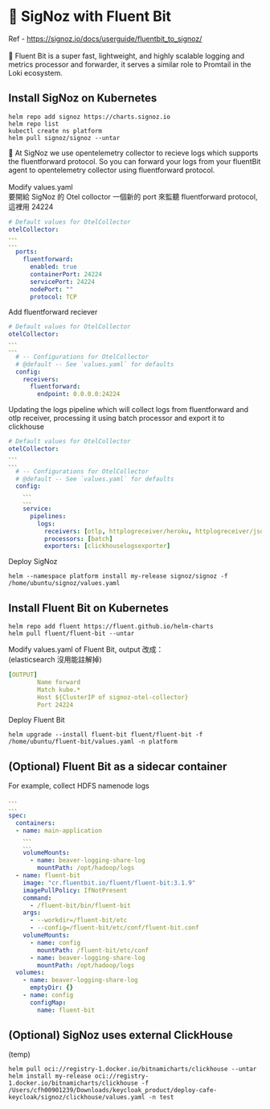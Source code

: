 # 📌 SigNoz with Fluent Bit
Ref - https://signoz.io/docs/userguide/fluentbit_to_signoz/ \
\
📍 Fluent Bit is a super fast, lightweight, and highly scalable logging and metrics processor and forwarder, it serves a similar role to Promtail in the Loki ecosystem.

## Install SigNoz on Kubernetes
```
helm repo add signoz https://charts.signoz.io
helm repo list
kubectl create ns platform
helm pull signoz/signoz --untar
```
📍 At SigNoz we use opentelemetry collector to recieve logs which supports the fluentforward protocol. So you can forward your logs from your fluentBit agent to opentelemetry collector using fluentforward protocol.
\
\
Modify values.yaml \
要開給 SigNoz 的 Otel colloctor 一個新的 port 來監聽 fluentforward protocol, 這裡用 24224
```Yaml
# Default values for OtelCollector
otelCollector:
、、、
、、、
  ports:
    fluentforward:
      enabled: true
      containerPort: 24224
      servicePort: 24224
      nodePort: ""
      protocol: TCP
```
Add fluentforward reciever
```Yaml
# Default values for OtelCollector
otelCollector:
、、、
、、、
  # -- Configurations for OtelCollector
  # @default -- See `values.yaml` for defaults
  config:
    receivers:
      fluentforward:
        endpoint: 0.0.0.0:24224
```
Updating the logs pipeline which will collect logs from fluentforward and otlp receiver, processing it using batch processor and export it to clickhouse
```Yaml
# Default values for OtelCollector
otelCollector:
、、、
、、、
  # -- Configurations for OtelCollector
  # @default -- See `values.yaml` for defaults
  config:
    、、、
    、、、
    service:
      pipelines:
        logs:
          receivers: [otlp, httplogreceiver/heroku, httplogreceiver/json, fluentforward]
          processors: [batch]
          exporters: [clickhouselogsexporter]
```
Deploy SigNoz
```
helm --namespace platform install my-release signoz/signoz -f /home/ubuntu/signoz/values.yaml 
```
## Install Fluent Bit on Kubernetes

```
helm repo add fluent https://fluent.github.io/helm-charts
helm pull fluent/fluent-bit --untar
```

Modify values.yaml of Fluent Bit, output 改成：
\
(elasticsearch 沒用能註解掉)
```Yaml
[OUTPUT]
        Name forward
        Match kube.*
        Host ${ClusterIP of signoz-otel-collector}
        Port 24224
```
Deploy Fluent Bit
```
helm upgrade --install fluent-bit fluent/fluent-bit -f /home/ubuntu/fluent-bit/values.yaml -n platform
```

## (Optional) Fluent Bit as a sidecar container
For example, collect HDFS namenode logs
```YAML
、、、
、、、
spec:
  containers:
  - name: main-application
    、、、
    、、、
    volumeMounts:
      - name: beaver-logging-share-log
        mountPath: /opt/hadoop/logs
  - name: fluent-bit
    image: "cr.fluentbit.io/fluent/fluent-bit:3.1.9"
    imagePullPolicy: IfNotPresent
    command:
      - /fluent-bit/bin/fluent-bit
    args:
      - --workdir=/fluent-bit/etc
      - --config=/fluent-bit/etc/conf/fluent-bit.conf
    volumeMounts:
      - name: config
        mountPath: /fluent-bit/etc/conf
      - name: beaver-logging-share-log
        mountPath: /opt/hadoop/logs
  volumes:
    - name: beaver-logging-share-log
      emptyDir: {}
    - name: config
      configMap:
        name: fluent-bit
```

## (Optional) SigNoz uses external ClickHouse
(temp)
```
helm pull oci://registry-1.docker.io/bitnamicharts/clickhouse --untar
helm install my-release oci://registry-1.docker.io/bitnamicharts/clickhouse -f /Users/cfh00901239/Downloads/keycloak_product/deploy-cafe-keycloak/signoz/clickhouse/values.yaml -n test
```

